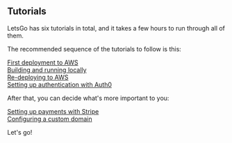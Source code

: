 ## Tutorials

LetsGo has six tutorials in total, and it takes a few hours to run through all of them.

The recommended sequence of the tutorials to follow is this:

[First deployment to AWS](tutorials/first-deployment-to-aws.md)  
[Building and running locally](tutorials/building-and-running-locally.md)  
[Re-deploying to AWS](tutorials/re-deploying-to-aws.md)  
[Setting up authentication with Auth0](tutorials/setting-up-authentication-with-auth0.md)

After that, you can decide what's more important to you:

[Setting up payments with Stripe](tutorials/setting-up-payments-with-stripe.md)  
[Configuring a custom domain](tutorials/configuring-custom-domain.md)

Let's go!
